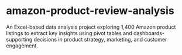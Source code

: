 # amazon-product-review-analysis
An Excel-based data analysis project exploring 1,400 Amazon product listings to extract key insights using pivot tables and dashboards- supporting decisions in product strategy, marketing, and customer engagement.
